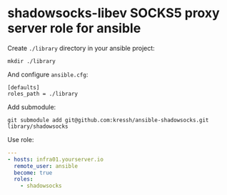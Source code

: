 # shadowsocks-libev SOCKS5 proxy server role for ansible

Create `./library` directory in your ansible project:

```
mkdir ./library
```

And configure `ansible.cfg`:

```
[defaults]
roles_path = ./library
```

Add submodule:

```
git submodule add git@github.com:kressh/ansible-shadowsocks.git library/shadowsocks
```

Use role:

```yaml
---
- hosts: infra01.yourserver.io
  remote_user: ansible
  become: true
  roles:
    - shadowsocks
```
